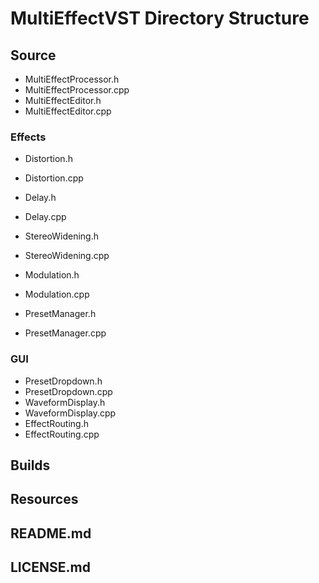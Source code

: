 # MultiEffectVST Directory Structure

## Source

- MultiEffectProcessor.h
- MultiEffectProcessor.cpp
- MultiEffectEditor.h
- MultiEffectEditor.cpp

### Effects
- Distortion.h
- Distortion.cpp
- Delay.h
- Delay.cpp
- StereoWidening.h
- StereoWidening.cpp
- Modulation.h
- Modulation.cpp

- PresetManager.h
- PresetManager.cpp

### GUI
- PresetDropdown.h
- PresetDropdown.cpp
- WaveformDisplay.h
- WaveformDisplay.cpp
- EffectRouting.h
- EffectRouting.cpp

## Builds

## Resources

## README.md

## LICENSE.md
